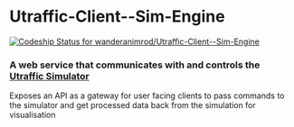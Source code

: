Utraffic-Client--Sim-Engine
===========================

[ ![Codeship Status for wanderanimrod/Utraffic-Client--Sim-Engine](https://www.codeship.io/projects/b0557900-3a5e-0131-ab6c-2e962fdb6101/status?branch=master)](https://www.codeship.io/projects/10167)

### A web service that communicates with and controls the [Utraffic Simulator](https://github.com/wanderanimrod/Utraffic-Simulator)

Exposes an API as a gateway for user facing clients to pass commands to the simulator and get 
processed data back from the simulation for visualisation
